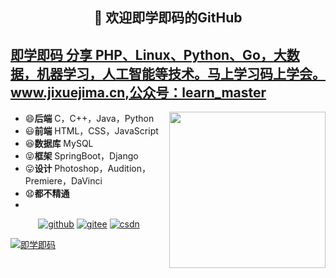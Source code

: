 <h2 align="center">👋 欢迎即学即码的GitHub</h2>
<h2 align="left"><a target="_blank" href="http://www.jixuejima.cn/">即学即码 分享 PHP、Linux、Python、Go，大数据，机器学习，人工智能等技术。马上学习码上学会。www.jixuejima.cn,公众号：learn_master </a></h2>
<img align='right' src="http://static.cdn.jixuejima.cn/images/weiyu/learn_code.jpg" width="250">

- 😄**后端** C，C++，Java，Python
- 😃**前端** HTML，CSS，JavaScript
- 😆**数据库** MySQL
- 😝**框架** SpringBoot，Django
- 😛**设计** Photoshop，Audition，Premiere，DaVinci
- 😧**都不精通**
- 
<p align="center">
  <a href="https://github.com/eternidad33"><img src="https://img.shields.io/badge/GitHub-ff79c6" alt="github"></a>
  <a href="https://gitee.com/eternidad33"><img src="https://img.shields.io/badge/Gitee-fe7300" alt="gitee"></a>
  <a href="https://blog.csdn.net/qq_42907802"><img src="https://img.shields.io/badge/CSDN-cf000e" alt="csdn"></a>
</p>

[![即学即码](https://github-readme-stats.vercel.app/api?username=apanly&theme=merko)](https://github.com/apanly)

